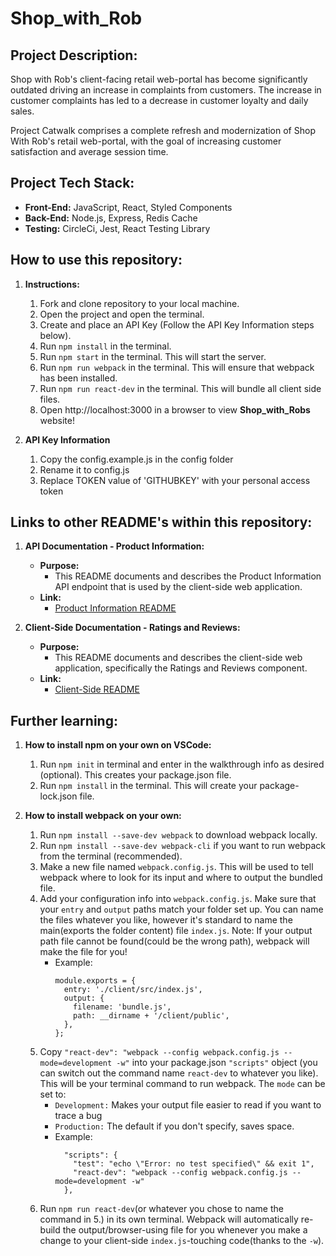 # Shop_with_Rob

## Project Description:

Shop with Rob's client-facing retail web-portal has become significantly outdated driving an increase in complaints from customers. The increase in customer complaints has led to a decrease in customer loyalty and daily sales.

<p></p>
Project Catwalk comprises a complete refresh and modernization of Shop With Rob's retail web-portal, with the goal of increasing customer satisfaction and average session time.
<p></p>

## Project Tech Stack:

- **Front-End:** JavaScript, React, Styled Components
- **Back-End:** Node.js, Express, Redis Cache
- **Testing:** CircleCi, Jest, React Testing Library

## How to use this repository:

1. **Instructions:**

   1. Fork and clone repository to your local machine.
   2. Open the project and open the terminal.
   3. Create and place an API Key (Follow the API Key Information steps below).
   4. Run `npm install` in the terminal.
   5. Run `npm start` in the terminal. This will start the server.
   6. Run `npm run webpack` in the terminal. This will ensure that webpack has been installed.
   7. Run `npm run react-dev` in the terminal. This will bundle all client side files.
   8. Open http://localhost:3000 in a browser to view **Shop_with_Robs** website!
   <p></p>

2. **API Key Information**

   1. Copy the config.example.js in the config folder
   2. Rename it to config.js
   3. Replace TOKEN value of 'GITHUBKEY' with your personal access token
   <p></p>

## Links to other README's within this repository:

1.  **API Documentation - Product Information:**

    - **Purpose:**
      - This README documents and describes the Product Information API endpoint that is used by the client-side web application.
    - **Link:**
      - [Product Information README](https://github.com/jaylee20/Shop_with_Rob/blob/main/server/README.md)
      <p></p>

2.  **Client-Side Documentation - Ratings and Reviews:**
    - **Purpose:**
      - This README documents and describes the client-side web application, specifically the Ratings and Reviews component.
    - **Link:**
      - [Client-Side README](https://github.com/jaylee20/Shop_with_Rob/blob/main/server/README.md)
      <p></p>

## Further learning:

1. **How to install npm on your own on VSCode:**

   1. Run `npm init` in terminal and enter in the walkthrough info as desired (optional). This creates your package.json file.
   2. Run `npm install` in the terminal. This will create your package-lock.json file.
   <p></p>

1. **How to install webpack on your own:**
   1. Run `npm install --save-dev webpack` to download webpack locally.
   2. Run `npm install --save-dev webpack-cli` if you want to run webpack from the terminal (recommended).
   3. Make a new file named `webpack.config.js`. This will be used to tell webpack where to look for its input and where to output the bundled file.
   4. Add your configuration info into `webpack.config.js`. Make sure that your `entry` and `output` paths match your folder set up. You can name the files whatever you like, however it's standard to name the main(exports the folder content) file `index.js`.
      Note: If your output path file cannot be found(could be the wrong path), webpack will make the file for you!
      - Example:
        ```
        module.exports = {
          entry: './client/src/index.js',
          output: {
            filename: 'bundle.js',
            path: __dirname + '/client/public',
          },
        };
        ```
   5. Copy `"react-dev": "webpack --config webpack.config.js --mode=development -w"` into your package.json `"scripts"` object (you can switch out the command name `react-dev` to whatever you like). This will be your terminal command to run webpack. The `mode` can be set to:
      - `Development:` Makes your output file easier to read if you want to trace a bug
      - `Production:` The default if you don't specify, saves space.
      - Example:
        ```
          "scripts": {
            "test": "echo \"Error: no test specified\" && exit 1",
            "react-dev": "webpack --config webpack.config.js --mode=development -w"
          },
        ```
   6. Run `npm run react-dev`(or whatever you chose to name the command in 5.) in its own terminal. Webpack will automatically re-build the output/browser-using file for you whenever you make a change to your client-side `index.js`-touching code(thanks to the `-w`).
